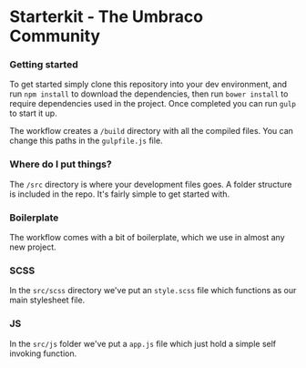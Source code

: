 # Starterkit - The Umbraco Community


### Getting started
To get started simply clone this repository into your dev environment, and run `npm install` to download the dependencies, then run `bower install` to require dependencies used in the project. Once completed you can run `gulp` to start it up.

The workflow creates a `/build` directory with all the compiled files.
You can change this paths in the `gulpfile.js` file.

### Where do I put things?
The `/src` directory is where your development files goes. A folder structure is included in the repo. It's fairly simple to get started with.

### Boilerplate
The workflow comes with a bit of boilerplate, which we use in almost any new project.

### SCSS
In the `src/scss` directory we've put an `style.scss` file which functions as our main stylesheet file.

### JS
In the `src/js` folder we've put a `app.js` file which just hold a simple self invoking function.

